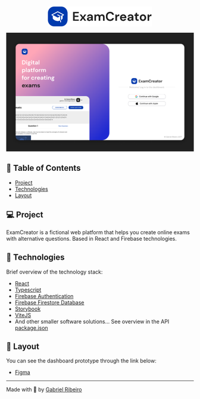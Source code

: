 <p align="center">
  <img alt="howder" src=".github/assets/dark-logo.svg" width="280px">
</p>

<p align="center">
  <img alt="howder" src=".github/assets/cover.png">
</p>

## 📜 Table of Contents

- [Project]()
- [Technologies]()
- [Layout]()

## 💻 Project

ExamCreator is a fictional web platform that helps you create online exams with alternative questions. Based in React and Firebase technologies.

## 🚀 Technologies

Brief overview of the technology stack:

- [React](https://react.js.org)
- [Typescript](https://typescriptlang.org)
- [Firebase Authentication](https://firebase.google.com)
- [Firebase Firestore Database](https://firebase.google.com)
- [Storybook](https://firebase.google.com)
- [ViteJS](https://vitejs.dev)
- And other smaller software solutions... See overview in the API [package.json](https://github.com/gabrielribeirof/exam-creator/blob/main/package.json)

## 🔖 Layout

You can see the dashboard prototype through the link below:

- [Figma](https://www.figma.com/file/gBOcImuu0U3ghvaUPz44c9/ExamCreator?node-id=0%3A1&t=NqdM8QnZaHYCbwtw-0)

---

Made with 💖 by [Gabriel Ribeiro](https://github.com/gabrielribeirof)
